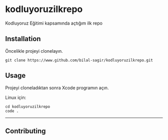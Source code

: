 # kodluyoruzilkrepo
Kodluyoruz Eğitimi kapsamında açtığım ilk repo


## Installation 

Öncelikle projeyi clonelayın.

`git clone https://www.github.com/bilal-sagir/kodluyoruzilkrepo.git`

## Usage

Projeyi cloneladıktan sonra Xcode programın açın.

Linux için: 

``` Linux
cd kodluyoruzilkrepo
code .
```
---

## Contributing


